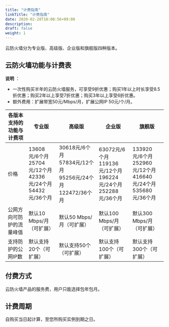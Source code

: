 ```yaml
---
title: "计费指南"
linkTitle: "计费指南"
date: 2020-02-28T10:08:56+09:00
description:
draft: false
weight: 1
---
```


云防火墙分为专业版、高级版、企业版和旗舰版四种版本。

## 云防火墙功能与计费表

**说明** ：

- 一次性购买半年的云防火墙服务，可享受9折优惠；购买1年以上时长享受8.5折优惠；购买2年以上享受7折优惠；购买3年以上享受6折优惠。
- 额外费用：扩展带宽50元/Mbps/月，扩展公网IP 50元/个/月。

| **各版本支持的功能与计费项** | 专业版                                                       | **高级版**                                                   | **企业版**                                                   | 旗舰版                                                       |
| ---------------------------- | ------------------------------------------------------------ | ------------------------------------------------------------ | ------------------------------------------------------------ | ------------------------------------------------------------ |
| 价格                         | 13608元/6个月<br/>25704元/12个月<br/>42336元/24个月<br/>54432元/36个月<br/> | 30618元/6个月<br/>57834元/12个月<br/>95256元/24个月<br/>122472/36个月 | 63072元/6个月<br/>119136元/12个月<br/>196224元/24个月<br/>252288元/36个月 | 133920元/6个月<br/>252960元/12个月<br/>416640元/24个月<br/>535680元/36个月 |
| 公网方向可防护的流量峰值     | 默认10 Mbps/月（可扩展）                                     | 默认50 Mbps/月（可扩展）                                     | 默认100 Mbps/月（可扩展）                                    | 默认300 Mbps/月（可扩展）                                    |
| 支持防护的公网IP数           | 默认支持20个（可扩展）                                       | 默认支持50个（可扩展）                                       | 默认支持100个（可扩展）                                      | 默认支持300个（可扩展）                                      |

## 付费方式

云防火墙产品的服务费，用户只能选择包年包月。

## 计费周期

自购买当日起计算，至您所购买实例到期之日。
